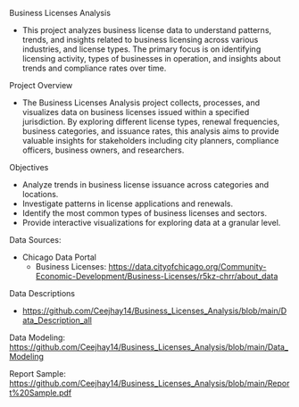 Business Licenses Analysis

  - This project analyzes business license data to understand patterns, trends, and insights related to business licensing across various industries, and license types. The primary focus is on identifying licensing activity, types of businesses in operation, and insights about trends and compliance rates over time.

Project Overview
  - The Business Licenses Analysis project collects, processes, and visualizes data on business licenses issued within a specified jurisdiction. By exploring different license types, renewal frequencies, business categories, and issuance rates, this analysis aims to provide valuable insights for stakeholders including city planners, compliance officers, business owners, and researchers.

Objectives
  - Analyze trends in business license issuance across categories and locations.
  - Investigate patterns in license applications and renewals.
  - Identify the most common types of business licenses and sectors.
  - Provide interactive visualizations for exploring data at a granular level.

Data Sources:
  - Chicago Data Portal
    - Business Licenses: https://data.cityofchicago.org/Community-Economic-Development/Business-Licenses/r5kz-chrr/about_data

Data Descriptions
  - https://github.com/Ceejhay14/Business_Licenses_Analysis/blob/main/Data_Description_all
 
Data Modeling: https://github.com/Ceejhay14/Business_Licenses_Analysis/blob/main/Data_Modeling

Report Sample: https://github.com/Ceejhay14/Business_Licenses_Analysis/blob/main/Report%20Sample.pdf

